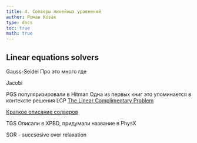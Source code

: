 ```yaml
---
title: 4. Солверы линейных уравнений
author: Роман Козак
type: docs
toc: true
math: true
---
```


## Linear equations solvers

Gauss-Seidel 
Про это много где

Jacobi

PGS популяризировали в Hitman
Одна из первых книг это упоминается в контексте решения LCP
[The Linear Complimentary Problem](http://www.maths.lse.ac.uk/Personal/stengel/CottlePangStone2008.pdf)

[Краткое описание солверов](https://box2d.org/posts/2024/02/solver2d/)

TGS  Описали в XPBD, придумали название в PhysX

SOR - succsesive over relaxation